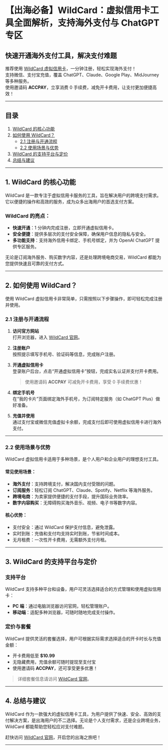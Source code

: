# 【出海必备】WildCard：虚拟信用卡工具全面解析，支持海外支付与 ChatGPT 专区

## 快速开通海外支付工具，解决支付难题

推荐使用 [WildCard 虚拟信用卡](https://bit.ly/bewildcard)，一分钟注册，轻松实现海外支付！  
支持微信、支付宝充值，覆盖 ChatGPT、Claude、Google Play、MidJourney 等多种服务。  
使用邀请码 **ACCPAY**，立享消费 0 手续费，减免开卡费用，让支付更加便捷高效！

---

## 目录

1. [WildCard 的核心功能](#1-wildcard-的核心功能)  
2. [如何使用 WildCard？](#2-如何使用-wildcard)  
   - [2.1 注册与开通流程](#21-注册与开通流程)  
   - [2.2 使用场景与优势](#22-使用场景与优势)  
3. [WildCard 的支持平台与定价](#3-wildcard-的支持平台与定价)  
4. [总结与建议](#4-总结与建议)  

---

## 1. WildCard 的核心功能

WildCard 是一款专注于虚拟信用卡服务的工具，旨在解决用户的跨境支付需求。它以便捷的操作和高效的服务，成为众多出海用户的首选支付方案。

### WildCard 的亮点：
- **快速开通**：1 分钟内完成注册，立即开通虚拟信用卡。  
- **安全便捷**：提供多层次的支付安全保障，确保用户信息的隐私与安全。  
- **多功能支持**：支持海外信用卡绑定、手机号绑定，并为 OpenAI ChatGPT 提供专区服务。  

无论是订阅海外服务、购买数字内容，还是处理跨境电商交易，WildCard 都能为您提供快速且可靠的支付方式。

---

## 2. 如何使用 WildCard？

使用 WildCard 虚拟信用卡非常简单，只需按照以下步骤操作，即可轻松完成注册并使用。

### 2.1 注册与开通流程

1. **访问官方网站**  
   打开浏览器，进入 [WildCard 官网](https://bit.ly/bewildcard)。

2. **注册账户**  
   按照提示填写手机号、验证码等信息，完成账户注册。

3. **开通虚拟信用卡**  
   登录账户后台，点击“开通虚拟信用卡”按钮，完成实名认证并支付开卡费用。  
   > 使用邀请码 **ACCPAY** 可减免开卡费用，享受 0 手续费优惠！

4. **绑定手机号**  
   在“我的卡片”页面绑定海外手机号，为订阅特定服务（如 ChatGPT Plus）做好准备。

5. **充值并使用**  
   通过支付宝或微信充值虚拟卡余额，完成支付后即可使用虚拟信用卡进行海外支付。

---

### 2.2 使用场景与优势

WildCard 虚拟信用卡适用于多种场景，是个人用户和企业用户的理想支付工具。

#### 常见使用场景：
- **海外支付**：支持跨境支付，解决国内支付受限的问题。  
- **订阅服务**：轻松订阅 ChatGPT、Claude、Spotify、Netflix 等海外服务。  
- **跨境电商**：为卖家提供便捷的支付手段，提升国际业务效率。  
- **数字内容购买**：无障碍购买海外音乐、视频、电子书等数字内容。

#### 核心优势：
- 支付安全：通过 WildCard 保护支付信息，避免泄露。  
- 实时到账：充值和支付均支持实时到账，节省时间成本。  
- 无月租费：一次性开卡费用，无需额外支付月租。

---

## 3. WildCard 的支持平台与定价

### 支持平台
WildCard 支持多种平台和设备，用户可灵活选择适合的方式管理和使用虚拟信用卡：

- **PC 端**：通过电脑浏览器访问官网，轻松管理账户。  
- **移动端**：适配多种浏览器，可随时随地完成支付操作。

### 定价与套餐
WildCard 提供灵活的套餐选择，用户可根据实际需求选择适合的开卡时长与充值金额：

- 开卡费用低至 **$10.99**  
- 无隐藏费用，充值余额可随时提现至支付宝  
- 使用邀请码 **ACCPAY**，还可享受更多优惠！

> 详细套餐信息请访问 [WildCard 官网](https://bit.ly/bewildcard)。

---

## 4. 总结与建议

WildCard 作为一款强大的虚拟信用卡工具，为用户提供了快速、安全、高效的支付解决方案，是出海用户的不二选择。无论是个人支付需求，还是企业跨境业务，WildCard 都能帮助您轻松应对支付难题。

赶快访问 [WildCard 官网](https://bit.ly/bewildcard)，开启您的出海之旅吧！

---



